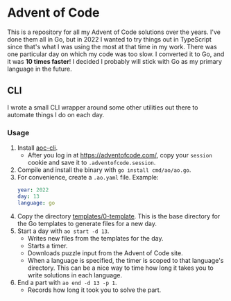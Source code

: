 # Advent of Code

This is a repository for all my Advent of Code solutions over the years. I've done them all in Go, but in 2022 I wanted to try things out in TypeScript since that's what I was using the most at that time in my work. There was one particular day on which my code was too slow. I converted it to Go, and it was **10 times faster**! I decided I probably will stick with Go as my primary language in the future.

## CLI

I wrote a small CLI wrapper around some other utilities out there to automate things I do on each day.

### Usage

1. Install [aoc-cli](https://github.com/scarvalhojr/aoc-cli).
    - After you log in at https://adventofcode.com/, copy your `session` cookie and save it to `.adventofcode.session`.
2. Compile and install the binary with `go install cmd/ao/ao.go`.
3. For convenience, create a `.ao.yaml` file. Example:
    ```yaml
    year: 2022
    day: 13
    language: go
    ```
4. Copy the directory [templates/0-template](templates/0-template). This is the base directory for the Go templates to generate files for a new day.
5. Start a day with `ao start -d 13`.
    - Writes new files from the templates for the day.
    - Starts a timer.
    - Downloads puzzle input from the Advent of Code site.
    - When a language is specified, the timer is scoped to that language's directory. This can be a nice way to time how long it takes you to write solutions in each language.
6. End a part with `ao end -d 13 -p 1`.
    - Records how long it took you to solve the part.
